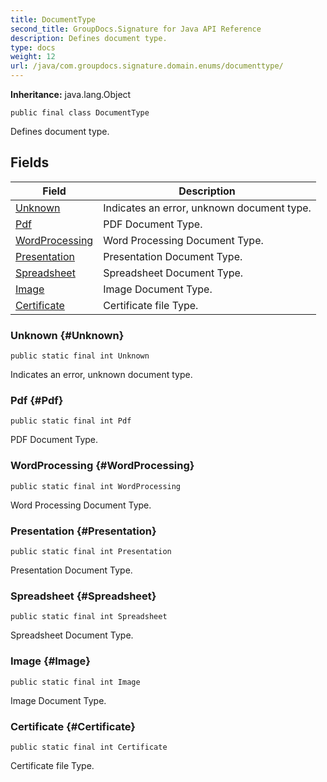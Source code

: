 ```yaml
---
title: DocumentType
second_title: GroupDocs.Signature for Java API Reference
description: Defines document type.
type: docs
weight: 12
url: /java/com.groupdocs.signature.domain.enums/documenttype/
---
```

**Inheritance:**
java.lang.Object
```
public final class DocumentType
```

Defines document type.
## Fields

| Field | Description |
| --- | --- |
| [Unknown](#Unknown) | Indicates an error, unknown document type. |
| [Pdf](#Pdf) | PDF Document Type. |
| [WordProcessing](#WordProcessing) | Word Processing Document Type. |
| [Presentation](#Presentation) | Presentation Document Type. |
| [Spreadsheet](#Spreadsheet) | Spreadsheet Document Type. |
| [Image](#Image) | Image Document Type. |
| [Certificate](#Certificate) | Certificate file Type. |
### Unknown {#Unknown}
```
public static final int Unknown
```


Indicates an error, unknown document type.

### Pdf {#Pdf}
```
public static final int Pdf
```


PDF Document Type.

### WordProcessing {#WordProcessing}
```
public static final int WordProcessing
```


Word Processing Document Type.

### Presentation {#Presentation}
```
public static final int Presentation
```


Presentation Document Type.

### Spreadsheet {#Spreadsheet}
```
public static final int Spreadsheet
```


Spreadsheet Document Type.

### Image {#Image}
```
public static final int Image
```


Image Document Type.

### Certificate {#Certificate}
```
public static final int Certificate
```


Certificate file Type.

